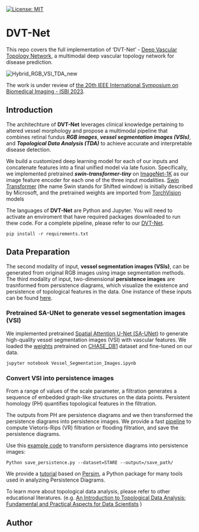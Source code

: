 [![License: MIT](https://img.shields.io/badge/License-MIT-yellow.svg)](https://opensource.org/licenses/MIT)


# DVT-Net
This repo covers the full implementation of  ‘DVT-Net’ - [Deep Vascular Topology Network](https://github.com/TianYe10/DVT-Net/), a multimodal deep vascular topology network for disease prediction. 

![Hybrid_RGB_VSI_TDA_new](https://user-images.githubusercontent.com/117670714/205598352-355f5a4f-cf25-4c87-b90b-1f58b787d801.png)

The work is under review of [the 20th IEEE International Symposium on Biomedical Imaging - ISBI 2023](http://2023.biomedicalimaging.org/en/).

## Introduction

The architechture of **DVT-Net** leverages clinical knowledge pertaining to altered vessel morphology and propose a multimodal pipeline that combines retinal fundus ***RGB images***, ***vessel segmentation images (VSIs)***, and ***Topological Data Analysis (TDA)*** to achieve accurate and interpretable disease detection. 

We build a customized deep learning model for each of our inputs and concatenate features into a final unified model via late fusion. Specifically, we implemented pretrained ***swin-transformer-tiny*** on [ImageNet-1K](https://huggingface.co/datasets/imagenet-1k) as our image feature encoder for each one of the three input modalities. [Swin Transformer](https://arxiv.org/pdf/2103.14030.pdf) (the name Swin stands for Shifted window) is initially described by Microsoft, and the pretrained weights are imported from [TorchVision](https://pytorch.org/vision/main/models/generated/torchvision.models.swin_t.html#torchvision.models.swin_t) models

The languages of **DVT-Net** are Python and Jupyter. You will need to activate an enviroment that have required packages downloaded to run thew code. For a complete pipeline, please refer to our [DVT-Net](https://github.com/TianYe10/DVT-Net/tree/main/DVT-NET).

```
pip install -r requirements.txt
```



## Data Preparation

The second modality of input, **vessel segmentation images (VSIs)**, can be generated from original RGB images using image segmentation methods. The third modality of input, two-dimensional **persistence images** are trasnformed from persistence diagrams, which visualize the existence and persistence of topological features in
the data. One instance of these inputs can be found [here](https://github.com/TianYe10/DVT-Net/tree/main/Image%20Instances).

### Pretrained SA-UNet to generate vessel segmentation images (VSI)

We implemented pretrained [Spatial Attention U-Net (SA-UNet)](https://arxiv.org/abs/2004.03696) to generate high-quality vessel segmentation images (VSI) with vascular features. We loaded the [weights](https://github.com/TianYe10/DVT-Net/tree/main/VSI/pretrained_weights) pretrained on [CHASE_DB1](https://paperswithcode.com/dataset/chase-db1) dataset and fine-tuned on our data.

```
jupyter notebook Vessel_Segmentation_Images.ipynb
```

### Convert VSI into persistence images

From a range of values of the scale parameter, a filtration generates a sequence of embedded graph-like structures on the data points. Persistent homology (PH) quantifies topological features in the filtration.

The outputs from PH are persistence diagrams and we then transformed the persistence diagrams into persistence images. We provide a fast [pipeline](https://github.com/TianYe10/DVT-Net/blob/main/TDA/TDA_pipeline_fast.ipynb) to compute  Vietoris-Rips (VR) filtration or flooding filtration, and save the persistence diagrams.

Use this [example code](https://github.com/TianYe10/DVT-Net/blob/main/TDA/save_persistence.py) to transform persistence diagrams into persistence images:
```
Python save_persistence.py --dataset=STARE --output=/save_path/
```
We provide a [tutorial](https://github.com/TianYe10/DVT-Net/blob/main/TDA/Persistence_Images.ipynb) based on [Persim](https://github.com/scikit-tda/persim), a Python package for many tools used in analyzing Persistence Diagrams. 

To learn more about topological data analysis, please refer to other educational literatures. 
(e.g. [An Introduction to Topological Data Analysis: Fundamental and Practical Aspects for Data Scientists](https://www.frontiersin.org/articles/10.3389/frai.2021.667963/full)  )


## Author
